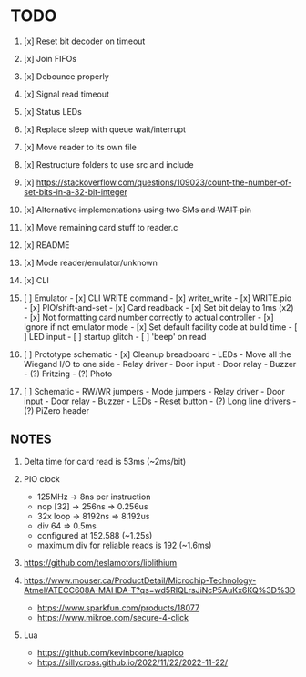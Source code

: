 # TODO

1.  [x] Reset bit decoder on timeout
2.  [x] Join FIFOs
3.  [x] Debounce properly
4.  [x] Signal read timeout
5.  [x] Status LEDs
6.  [x] Replace sleep with queue wait/interrupt
7.  [x] Move reader to its own file
8.  [x] Restructure folders to use src and include
9.  [x] https://stackoverflow.com/questions/109023/count-the-number-of-set-bits-in-a-32-bit-integer
10. [x] ~~Alternative implementations using two SMs and WAIT pin~~
11. [x] Move remaining card stuff to reader.c
12. [x] README
13. [x] Mode reader/emulator/unknown
14. [x] CLI
15. [ ] Emulator
        - [x] CLI WRITE command
        - [x] writer_write
        - [x] WRITE.pio
        - [x] PIO/shift-and-set
        - [x] Card readback
        - [x] Set bit delay to 1ms (x2)
        - [x] Not formatting card number correctly to actual controller
        - [x] Ignore if not emulator mode
        - [x] Set default facility code at build time
        - [ ] LED input
        - [ ] startup glitch
        - [ ] 'beep' on read

16. [ ] Prototype schematic
        - [x] Cleanup breadboard
        - LEDs
        - Move all the Wiegand I/O to one side
        - Relay driver
        - Door input
        - Door relay
        - Buzzer
        - (?) Fritzing
        - (?) Photo

17. [ ] Schematic
        - RW/WR jumpers
        - Mode jumpers
        - Relay driver
        - Door input
        - Door relay
        - Buzzer
        - LEDs
        - Reset button
        - (?) Long line drivers
        - (?) PiZero header

## NOTES

1. Delta time for card read is 53ms (~2ms/bit)
2. PIO clock 
   - 125MHz   -> 8ns per instruction
   - nop [32] -> 256ns  => 0.256us
   - 32x loop -> 8192ns => 8.192us
   - div 64 => 0.5ms
   - configured at 152.588 (~1.25s)
   - maximum div for reliable reads is 192 (~1.6ms)

3. https://github.com/teslamotors/liblithium
4. https://www.mouser.ca/ProductDetail/Microchip-Technology-Atmel/ATECC608A-MAHDA-T?qs=wd5RIQLrsJiNcP5AuKx6KQ%3D%3D
   - https://www.sparkfun.com/products/18077
   - https://www.mikroe.com/secure-4-click
5. Lua
   - https://github.com/kevinboone/luapico
   - https://sillycross.github.io/2022/11/22/2022-11-22/